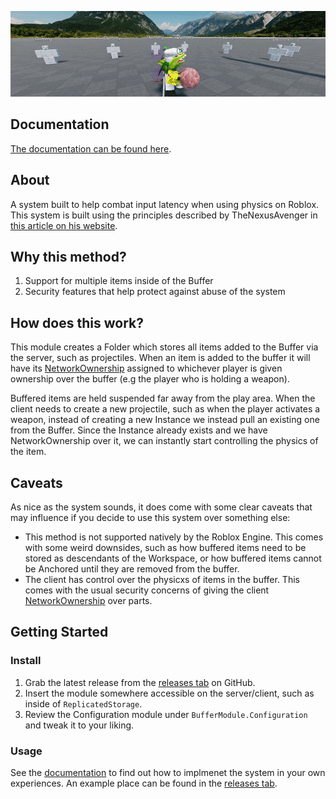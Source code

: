 ![Superball Example](/images/SuperballGif.gif)

## Documentation

[The documentation can be found here](https://virshal.github.io/BufferModule/).

## About

A system built to help combat input latency when using physics on Roblox. This system is built using the principles described by TheNexusAvenger in [this article on his website](https://www.thenexusavenger.io/article/6/making-no-latency-projectile-weapons-on-roblox).

## Why this method?

1. Support for multiple items inside of the Buffer
2. Security features that help protect against abuse of the system

## How does this work?

This module creates a Folder which stores all items added to the Buffer via the server, such as projectiles. When an item is added to the buffer it will have its [NetworkOwnership](https://developer.roblox.com/articles/Network-Ownership) assigned to whichever player is given ownership over the buffer (e.g the player who is holding a weapon).

Buffered items are held suspended far away from the play area. When the client needs to create a new projectile, such as when the player activates a weapon, instead of creating a new Instance we instead pull an existing one from the Buffer. Since the Instance already exists and we have NetworkOwnership over it, we can instantly start controlling the physics of the item.

## Caveats

As nice as the system sounds, it does come with some clear caveats that may influence if you decide to use this system over something else:

- This method is not supported natively by the Roblox Engine. This comes with some weird downsides, such as how buffered items need to be stored as descendants of the Workspace, or how buffered items cannot be Anchored until they are removed from the buffer.
- The client has control over the physicxs of items in the buffer. This comes with the usual security concerns of giving the client [NetworkOwnership](https://developer.roblox.com/articles/Network-Ownership) over parts.

## Getting Started

### Install

1. Grab the latest release from the [releases tab](https://github.com/Virshal/BufferModule/releases) on GitHub.
2. Insert the module somewhere accessible on the server/client, such as inside of `ReplicatedStorage`.
3. Review the Configuration module under `BufferModule.Configuration` and tweak it to your liking.

### Usage

See the [documentation](https://virshal.github.io/BufferModule/) to find out how to implmenet the system in your own experiences. An example place can be found in the [releases tab](https://github.com/Virshal/BufferModule/releases).
